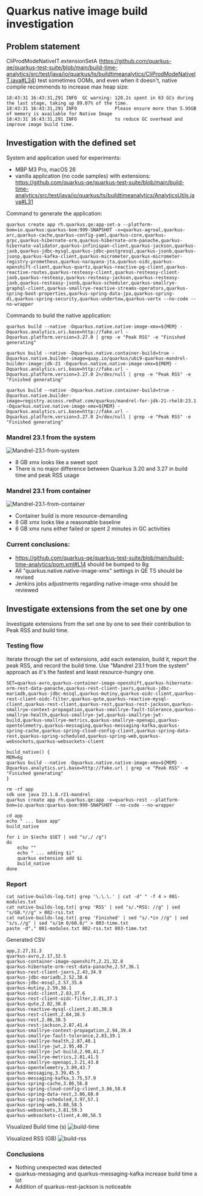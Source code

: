 # Quarkus native image build investigation

## Problem statement
CliProdModeNativeIT.extensionSetA (https://github.com/quarkus-qe/quarkus-test-suite/blob/main/build-time-analytics/src/test/java/io/quarkus/ts/buildtimeanalytics/CliProdModeNativeIT.java#L34) test sometimes OOMs, and even when it doesn't, native compile recommends to increase max heap size:

```
18:43:31 16:43:31,291 INFO  GC warning: 120.2s spent in 63 GCs during the last stage, taking up 89.07% of the time.
18:43:31 16:43:31,291 INFO              Please ensure more than 5.95GB of memory is available for Native Image
18:43:31 16:43:31,291 INFO              to reduce GC overhead and improve image build time.
```


## Investigation with the defined set
System and application used for experiments:
 * MBP M3 Pro, macOS 26
 * vanilla application (no code samples) with extensions: https://github.com/quarkus-qe/quarkus-test-suite/blob/main/build-time-analytics/src/test/java/io/quarkus/ts/buildtimeanalytics/AnalyticsUtils.java#L31

Command to generate the application:
```
quarkus create app rh.quarkus.qe:app-set-a --platform-bom=io.quarkus:quarkus-bom:999-SNAPSHOT -x=quarkus-agroal,quarkus-arc,quarkus-cache,quarkus-config-yaml,quarkus-core,quarkus-grpc,quarkus-hibernate-orm,quarkus-hibernate-orm-panache,quarkus-hibernate-validator,quarkus-infinispan-client,quarkus-jackson,quarkus-jaxb,quarkus-jdbc-mysql,quarkus-jdbc-postgresql,quarkus-jsonb,quarkus-jsonp,quarkus-kafka-client,quarkus-micrometer,quarkus-micrometer-registry-prometheus,quarkus-narayana-jta,quarkus-oidc,quarkus-openshift-client,quarkus-quartz,quarkus-reactive-pg-client,quarkus-reactive-routes,quarkus-resteasy-client,quarkus-resteasy-client-jaxb,quarkus-resteasy,quarkus-resteasy-jackson,quarkus-resteasy-jaxb,quarkus-resteasy-jsonb,quarkus-scheduler,quarkus-smallrye-graphql-client,quarkus-smallrye-reactive-streams-operators,quarkus-spring-boot-properties,quarkus-spring-data-jpa,quarkus-spring-di,quarkus-spring-security,quarkus-undertow,quarkus-vertx --no-code --no-wrapper
```

Commands to build the native application:
```
quarkus build --native -Dquarkus.native.native-image-xmx=${MEM} -Dquarkus.analytics.uri.base=http://fake.url -Dquarkus.platform.version=3.27.0 | grep -e "Peak RSS" -e "Finished generating"

quarkus build --native -Dquarkus.native.container-build=true -Dquarkus.native.builder-image=quay.io/quarkus/ubi9-quarkus-mandrel-builder-image:jdk-21 -Dquarkus.native.native-image-xmx=${MEM} -Dquarkus.analytics.uri.base=http://fake.url -Dquarkus.platform.version=3.27.0 2>/dev/null | grep -e "Peak RSS" -e "Finished generating"

quarkus build --native -Dquarkus.native.container-build=true -Dquarkus.native.builder-image=registry.access.redhat.com/quarkus/mandrel-for-jdk-21-rhel8:23.1 -Dquarkus.native.native-image-xmx=${MEM} -Dquarkus.analytics.uri.base=http://fake.url -Dquarkus.platform.version=3.27.0 2>/dev/null | grep -e "Peak RSS" -e "Finished generating"
```

### Mandrel 23.1 from the system
![Mandrel-23.1-from-system](Mandrel-23.1-from-system.png)

 * 8 GB xmx looks like a sweet spot
 * There is no major difference between Quarkus 3.20 and 3.27 in build time and peak RSS usage

### Mandrel 23.1 from container
![Mandrel-23.1-from-container](Mandrel-23.1-from-container.png)

 * Container build is more resource-demanding
 * 8 GB xmx looks like a reasonable baseline
 * 6 GB xmx runs either failed or spent 2 minutes in GC activities

### Current conclusions:
 * https://github.com/quarkus-qe/quarkus-test-suite/blob/main/build-time-analytics/pom.xml#L14 should be bumped to 8g
 * All "quarkus.native.native-image-xmx" settings in QE TS should be revised
 * Jenkins jobs adjustments regarding native-image-xmx should be reviewed


## Investigate extensions from the set one by one

Investigate extensions from the set one by one to see their contribution to Peak RSS and build time.

### Testing flow
Iterate through the set of extensions, add each extension, build it, report the peak RSS, and record the build time.
Use "Mandrel 23.1 from the system" approach as it's the fastest and least resource-hungry one.

```
SET=quarkus-avro,quarkus-container-image-openshift,quarkus-hibernate-orm-rest-data-panache,quarkus-rest-client-jaxrs,quarkus-jdbc-mariadb,quarkus-jdbc-mssql,quarkus-mutiny,quarkus-oidc-client,quarkus-rest-client-oidc-filter,quarkus-qute,quarkus-reactive-mysql-client,quarkus-rest-client,quarkus-rest,quarkus-rest-jackson,quarkus-smallrye-context-propagation,quarkus-smallrye-fault-tolerance,quarkus-smallrye-health,quarkus-smallrye-jwt,quarkus-smallrye-jwt-build,quarkus-smallrye-metrics,quarkus-smallrye-openapi,quarkus-opentelemetry,quarkus-messaging,quarkus-messaging-kafka,quarkus-spring-cache,quarkus-spring-cloud-config-client,quarkus-spring-data-rest,quarkus-spring-scheduled,quarkus-spring-web,quarkus-websockets,quarkus-websockets-client

build_native() {
MEM=6g
quarkus build --native -Dquarkus.native.native-image-xmx=${MEM} -Dquarkus.analytics.uri.base=http://fake.url | grep -e "Peak RSS" -e "Finished generating"
}

rm -rf app
sdk use java 23.1.8.r21-mandrel
quarkus create app rh.quarkus.qe:app -x=quarkus-rest --platform-bom=io.quarkus:quarkus-bom:999-SNAPSHOT --no-code --no-wrapper 

cd app
echo " ... base app"
build_native

for i in $(echo $SET | sed "s/,/ /g")
do
    echo ""
    echo " ... adding $i"
    quarkus extension add $i
    build_native
done
```

### Report
```
cat native-builds-log.txt| grep '\.\.\.' | cut -d" " -f 4 > 001-modules.txt
cat native-builds-log.txt| grep 'RSS' | sed "s/.*RSS: //g" | sed "s/GB.*//g" > 002-rss.txt
cat native-builds-log.txt| grep 'Finished' | sed "s/.*in //g" | sed "s/s.//g" | sed "s/1m 0/60.0/" > 003-time.txt
paste -d"," 001-modules.txt 002-rss.txt 003-time.txt
```

Generated CSV
```
app,2.27,31.3
quarkus-avro,2.17,32.5
quarkus-container-image-openshift,2.21,32.8
quarkus-hibernate-orm-rest-data-panache,2.57,36.1
quarkus-rest-client-jaxrs,2.43,34.9
quarkus-jdbc-mariadb,2.52,38.6
quarkus-jdbc-mssql,2.57,35.6
quarkus-mutiny,2.59,38.1
quarkus-oidc-client,2.83,37.6
quarkus-rest-client-oidc-filter,2.81,37.1
quarkus-qute,2.82,38.8
quarkus-reactive-mysql-client,2.85,38.8
quarkus-rest-client,2.84,38.5
quarkus-rest,2.86,38.5
quarkus-rest-jackson,2.87,41.4
quarkus-smallrye-context-propagation,2.94,39.4
quarkus-smallrye-fault-tolerance,2.83,39.1
quarkus-smallrye-health,2.87,40.1
quarkus-smallrye-jwt,2.95,40.7
quarkus-smallrye-jwt-build,2.98,41.7
quarkus-smallrye-metrics,2.81,41.5
quarkus-smallrye-openapi,3.21,43.8
quarkus-opentelemetry,3.09,43.7
quarkus-messaging,3.39,45.5
quarkus-messaging-kafka,3.75,57.9
quarkus-spring-cache,3.86,56.8
quarkus-spring-cloud-config-client,3.86,58.8
quarkus-spring-data-rest,3.86,60.0
quarkus-spring-scheduled,3.97,57.1
quarkus-spring-web,3.88,58.5
quarkus-websockets,3.81,59.3
quarkus-websockets-client,4.00,56.5
```

Visualized Build time (s)
![build-time](build-time.png)

Visualized RSS (GB)
![build-rss](build-rss.png)

### Conclusions
 * Nothing unexpected was detected
 * quarkus-messaging and quarkus-messaging-kafka increase build time a lot
 * Addition of quarkus-rest-jackson is noticeable